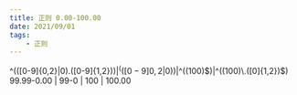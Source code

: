 ```yaml
---
title: 正则 0.00-100.00
date: 2021/09/01
tags: 
    - 正则
---
```


^(([0-9]{0,2}|0)\.([0-9]{1,2})$)|^(([0-9]{0,2}|0)$)|^((100)$)|^((100)\.([0]{1,2})$)
99.99-0.00 | 99-0 | 100 | 100.00